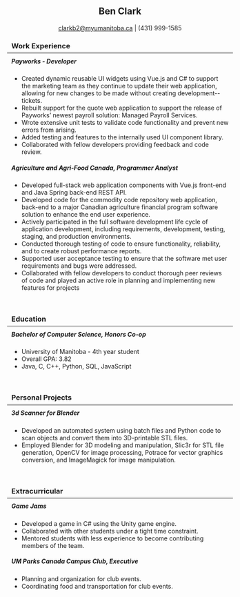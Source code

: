 <center>

## Ben Clark 
clarkb2@myumanitoba.ca | (431) 999-1585
</center>

### Work Experience
<hr style="margin: -10px">

##### Payworks - Developer
- Created dynamic reusable UI widgets using Vue.js and C# to support the marketing team as they continue to update their web application, allowing for new changes to be made without creating development-- tickets.
- Rebuilt support for the quote web application to support the release of Payworks’ newest payroll solution: Managed Payroll Services.
- Wrote extensive unit tests to validate code functionality and prevent new errors from arising.
- Added testing and features to the internally used UI component library.
- Collaborated with fellow developers providing feedback and code review.

#####  Agriculture and Agri-Food Canada, Programmer Analyst
- Developed full-stack web application components with Vue.js front-end and Java Spring back-end REST API.
- Developed code for the commodity code repository web application, back-end to a major Canadian agriculture financial program software solution to enhance the end user experience. 
- Actively participated in the full software development life cycle of application development, including requirements, development, testing,  staging, and production environments. 
- Conducted thorough testing of code to ensure functionality, reliability, and to create robust performance reports. 
- Supported user acceptance testing to ensure that the software met user requirements and bugs were addressed. 
- Collaborated with fellow developers to conduct thorough peer reviews of code and played an active role in planning and implementing new features for projects 
<br>

### Education
<hr style="margin: -10px">

##### Bachelor of Computer Science, Honors Co-op
- University of Manitoba - 4th year student
- Overall GPA: 3.82
- Java, C, C++, Python, SQL, JavaScript
<br>

### Personal Projects 
<hr style="margin: -10px">

#####  3d Scanner for Blender
- Developed an automated system using batch files and Python code to scan objects and convert them into 3D-printable STL files.
- Employed Blender for 3D modeling and manipulation, Slic3r for STL file generation, OpenCV for image processing, Potrace for vector graphics conversion, and ImageMagick for image manipulation.
<br>

### Extracurricular 
<hr style="margin: -10px">

##### Game Jams
- Developed a game in C# using the Unity game engine. 
- Collaborated with other students under a tight time constraint. 
- Mentored students with less experience to become contributing members of the team.  
##### UM Parks Canada Campus Club, Executive 
- Planning and organization for club events.
- Coordinating food and transportation for club events.
